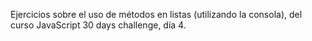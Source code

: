Ejercicios sobre el uso de métodos en listas (utilizando la consola), del curso JavaScript 30 days challenge, día 4.